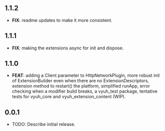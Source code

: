 ## 1.1.2

 - **FIX**: readme updates to make it more consistent.

## 1.1.1

 - **FIX**: making the extensions async for init and dispose.

## 1.1.0

 - **FEAT**: adding a Client parameter to HttpNetworkPlugin, more robust init of ExtensionBuilder even when there are no ExtensionDescriptors, extension method to restart() the platform, simplified runApp, error checking when a modifier build breaks, a vyuh_test package, tentative tests for vyuh_core and vyuh_extension_content (WIP).

## 0.0.1

* TODO: Describe initial release.
